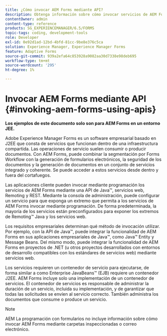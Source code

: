 ```yaml
---
title: ¿Cómo invocar AEM Forms mediante API?
description: Obtenga información sobre cómo invocar servicios de AEM Forms mediante Java&trade; API, servicios web, Remoting y REST.
contentOwner: admin
content-type: reference
products: SG_EXPERIENCEMANAGER/6.5/FORMS
topic-tags: coding, development-tools
role: Developer
exl-id: 0e92d1ad-12bd-4bfd-81cc-9be8e376c5ca
solution: Experience Manager, Experience Manager Forms
feature: Adaptive Forms
source-git-commit: 939a2efa64c853928a9082aa30d7338e98deb695
workflow-type: tm+mt
source-wordcount: '295'
ht-degree: 1%

---
```


# Invocar AEM Forms mediante API {#invoking-aem-forms-using-apis}

**Los ejemplos de este documento solo son para AEM Forms en un entorno JEE.**

Adobe Experience Manager Forms es un software empresarial basado en J2EE que consta de servicios que funcionan dentro de una infraestructura compartida. Las operaciones de servicio suelen consumir o producir documentos. Con AEM Forms, puede combinar la segmentación por Forms Workflow con la generación de formularios electrónicos, la seguridad de los documentos y la generación de documentos en un conjunto de servicios integrado y coherente. Se puede acceder a estos servicios desde dentro y fuera del cortafuegos.

Las aplicaciones cliente pueden invocar mediante programación los servicios de AEM Forms mediante una API de Java™, servicios web, Remoting y REST. Mediante la consola de administración, puede configurar un servicio para que exponga un extremo que permita a los servicios de AEM Forms invocar mediante programación. De forma predeterminada, la mayoría de los servicios están preconfigurados para exponer los extremos de Remoting™ Java y los servicios web.

Los requisitos empresariales determinan qué método de invocación utilizar. Por ejemplo, con la API de Java™, puede integrar la funcionalidad de AEM Forms en sus aplicaciones empresariales de Java™, como Java™ Entity y Message Beans. Del mismo modo, puede integrar la funcionalidad de AEM Forms en proyectos de .NET (u otros proyectos desarrollados con entornos de desarrollo compatibles con los estándares de servicios web) mediante servicios web.

Los servicios requieren un contenedor de servicio para ejecutarse, de forma similar a como Enterprise JavaBeans™ (EJB) requiere un contenedor J2EE. AEM Forms incluye solo una implementación de un contenedor de servicios. El contenedor de servicios es responsable de administrar la duración de un servicio, incluida su implementación, y de garantizar que todas las solicitudes se envíen al servicio correcto. También administra los documentos que consume o produce un servicio.

>[!NOTE]
>
>AEM La programación con formularios no incluye información sobre cómo invocar AEM Forms mediante carpetas inspeccionadas o correo electrónico.

